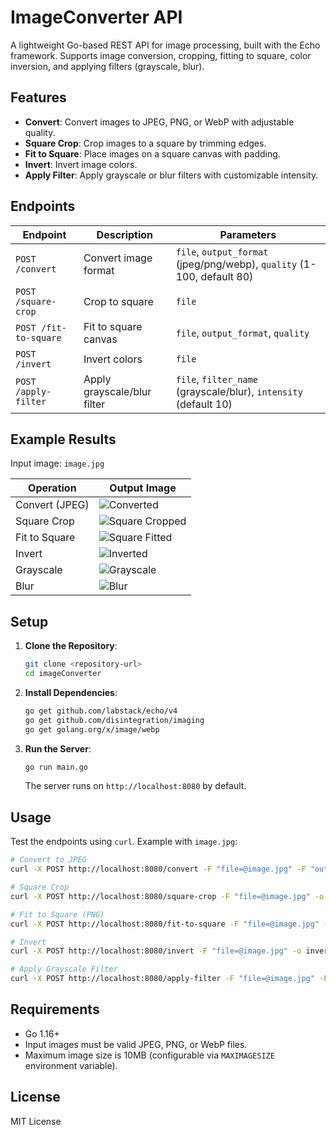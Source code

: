 # ImageConverter API

A lightweight Go-based REST API for image processing, built with the Echo framework. Supports image conversion, cropping, fitting to square, color inversion, and applying filters (grayscale, blur).

## Features

- **Convert**: Convert images to JPEG, PNG, or WebP with adjustable quality.
- **Square Crop**: Crop images to a square by trimming edges.
- **Fit to Square**: Place images on a square canvas with padding.
- **Invert**: Invert image colors.
- **Apply Filter**: Apply grayscale or blur filters with customizable intensity.

## Endpoints

| Endpoint          | Description                     | Parameters                              |
|-------------------|---------------------------------|-----------------------------------------|
| `POST /convert`   | Convert image format            | `file`, `output_format` (jpeg/png/webp), `quality` (1-100, default 80) |
| `POST /square-crop` | Crop to square                | `file`                                  |
| `POST /fit-to-square` | Fit to square canvas         | `file`, `output_format`, `quality`       |
| `POST /invert`    | Invert colors                  | `file`                                  |
| `POST /apply-filter` | Apply grayscale/blur filter | `file`, `filter_name` (grayscale/blur), `intensity` (default 10) |

## Example Results

Input image: `image.jpg`

| Operation       | Output Image                              |
|-----------------|-------------------------------------------|
| Convert (JPEG)  | ![Converted](test_outputs/converted_image.jpg) |
| Square Crop     | ![Square Cropped](test_outputs/square_cropped_image.jpg) |
| Fit to Square   | ![Square Fitted](test_outputs/square_fitted_image.png) |
| Invert          | ![Inverted](test_outputs/inverted_image.jpg) |
| Grayscale       | ![Grayscale](test_outputs/grayscale_image.jpg) |
| Blur            | ![Blur](test_outputs/blurred_image.jpg) |

## Setup

1. **Clone the Repository**:
   ```bash
   git clone <repository-url>
   cd imageConverter
   ```

2. **Install Dependencies**:
   ```bash
   go get github.com/labstack/echo/v4
   go get github.com/disintegration/imaging
   go get golang.org/x/image/webp
   ```

3. **Run the Server**:
   ```bash
   go run main.go
   ```
   The server runs on `http://localhost:8080` by default.

## Usage

Test the endpoints using `curl`. Example with `image.jpg`:

```bash
# Convert to JPEG
curl -X POST http://localhost:8080/convert -F "file=@image.jpg" -F "output_format=jpeg" -F "quality=80" -o converted_image.jpg

# Square Crop
curl -X POST http://localhost:8080/square-crop -F "file=@image.jpg" -o square_cropped_image.jpg

# Fit to Square (PNG)
curl -X POST http://localhost:8080/fit-to-square -F "file=@image.jpg" -F "output_format=png" -F "quality=80" -o square_fitted_image.png

# Invert
curl -X POST http://localhost:8080/invert -F "file=@image.jpg" -o inverted_image.jpg

# Apply Grayscale Filter
curl -X POST http://localhost:8080/apply-filter -F "file=@image.jpg" -F "filter_name=grayscale" -F "intensity=20" -o grayscale_image.jpg
```


## Requirements

- Go 1.16+
- Input images must be valid JPEG, PNG, or WebP files.
- Maximum image size is 10MB (configurable via `MAXIMAGESIZE` environment variable).

## License

MIT License
